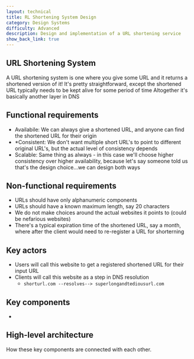 ```yaml
---
layout: technical
title: RL Shortening System Design
category: Design Systems
difficulty: Advanced
description: Design and implementation of a URL shortening service
show_back_link: true
---
```


## URL Shortening System
A URL shortening system is one where you give some URL and it returns a shortened version of it!
It's pretty straightforward, except the shortened URL typically needs to be kept alive for some period of time
Altogether it's basically another layer in DNS 

## Functional requirements
- Availabile: We can always give a shortened URL, and anyone can find the shortened URL for their origin 
- *Consistent: We don't want multiple short URL's to point to different original URL's, but the actual level of consistency depends
- Scalable: Same thing as always - in this case we'll choose higher consistency over higher availability, because let's say someone told us that's the design choice...we can design both ways

## Non-functional requirements
- URLs should have only alphanumeric components
- URLs should have a known maximum length, say 20 characters 
- We do not make choices around the actual websites it points to (could be nefarious websites)
- There's a typical expiration time of the shortened URL, say a month, where after the client would need to re-register a URL for shorterning

## Key actors
- Users will call this website to get a registered shortened URL for their input URL
- Clients will call this website as a step in DNS resolution
    - `shorturl.com --resolves--> superlongandtediousurl.com`

## Key components
- 

## High-level architecture

How these key components are connected with each other.